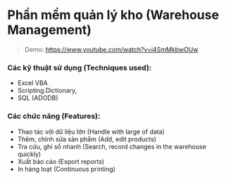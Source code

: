 # Phần mềm quản lý kho (Warehouse Management)
> Demo: https://www.youtube.com/watch?v=i4SmMkbwOUw

### Các kỹ thuật sử dụng (Techniques used): 
+ Excel VBA
+ Scripting.Dictionary, 
+ SQL (ADODB)

### Các chức năng (Features):
+ Thao tác với dữ liệu lớn (Handle with large of data)
+ Thêm, chỉnh sửa sản phẩm (Add, edit products)
+ Tra cứu, ghi sổ nhanh (Search, record changes in the warehouse quickly)
+ Xuất báo cáo (Export reports)
+ In hàng loạt (Continuous printing)
